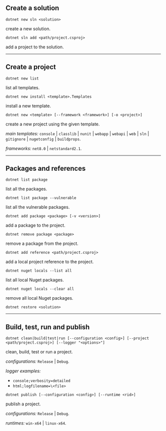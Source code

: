 ## Create a solution

```
dotnet new sln <solution>
```

create a new solution.

```
dotnet sln add <path/project.csproj>
```

add a project to the solution.

___

## Create a project

```
dotnet new list
```

list all templates.

```
dotnet new install <template>.Templates
```

install a new template.

```
dotnet new <template> [--framework <framework>] [-o <project>]
```

create a new project using the given template.

_main templates:_ `console` | `classlib` | `nunit` | `webapp` | `webapi` | `web` | `sln` | `gitignore` | `nugetconfig` | `buildprops`.

_frameworks:_ `net8.0` | `netstandard2.1`.

___

## Packages and references

```
dotnet list package
```

list all the packages.

```
dotnet list package --vulnerable
```

list all the vulnerable packages.

```
dotnet add package <package> [-v <version>]
```

add a package to the project.

```
dotnet remove package <package>
```

remove a package from the project.

```
dotnet add reference <path/project.csproj>
```

add a local project reference to the project.

```
dotnet nuget locals --list all
```

list all local Nuget packages.

```
dotnet nuget locals --clear all
```

remove all local Nuget packages.

```
dotnet restore <solution>
```

___

## Build, test, run and publish

```
dotnet clean|build|test|run [--configuration <config>] [--project <path/project.csproj>] [--logger "<options>"]
```

clean, build, test or run a project.

_configurations:_ `Release` | `Debug`.

_logger examples:_
- `console;verbosity=detailed`
- `html;logfilename=\<file>`

```
dotnet publish [--configuration <config>] [--runtime <rid>]
```

publish a project.

_configurations:_ `Release` | `Debug`.

_runtimes:_ `win-x64` | `linux-x64`.
